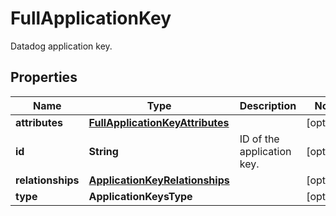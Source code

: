 # FullApplicationKey

Datadog application key.

## Properties

| Name              | Type                                                                | Description                | Notes      |
| ----------------- | ------------------------------------------------------------------- | -------------------------- | ---------- |
| **attributes**    | [**FullApplicationKeyAttributes**](FullApplicationKeyAttributes.md) |                            | [optional] |
| **id**            | **String**                                                          | ID of the application key. | [optional] |
| **relationships** | [**ApplicationKeyRelationships**](ApplicationKeyRelationships.md)   |                            | [optional] |
| **type**          | **ApplicationKeysType**                                             |                            | [optional] |
